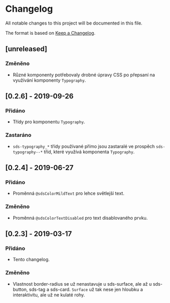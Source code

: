 # Changelog
All notable changes to this project will be documented in this file.

The format is based on [Keep a Changelog](https://keepachangelog.com/en/1.0.0/).

## [unreleased]
### Změněno
- Různé komponenty potřebovaly drobné úpravy CSS po přepsaní na využívání komponenty `Typography`.

## [0.2.6] - 2019-09-26
### Přidáno
- Třídy pro komponentu `Typography`.

### Zastaráno
- `sds-typography_*` třídy používané přímo jsou zastaralé ve prospěch `sds-typography--*` tříd, které využívá komponenta `Typography`.

## [0.2.4] - 2019-06-27
### Přidáno
- Proměnná `@sdsColorMildText` pro lehce světlejší text.

### Změněno
- Proměnná `@sdsColorTextDisabled` pro text disablovaného prvku.

## [0.2.3] - 2019-03-17
### Přidáno
- Tento changelog.

### Změněno
- Vlastnost border-radius se už nenastavuje u sds-surface, ale až u sds-button, sds-tag a sds-card. `Surface` už tak nese jen hloubku a interaktivitu, ale už ne kulaté rohy.
